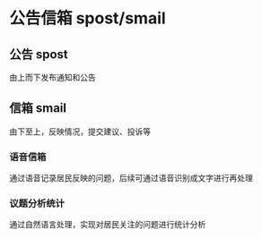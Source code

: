 # 公告信箱 spost/smail

## 公告 spost

由上而下发布通知和公告

## 信箱 smail

由下至上，反映情况，提交建议、投诉等

### 语音信箱

通过语音记录居民反映的问题，后续可通过语音识别成文字进行再处理

### 议题分析统计

通过自然语言处理，实现对居民关注的问题进行统计分析
